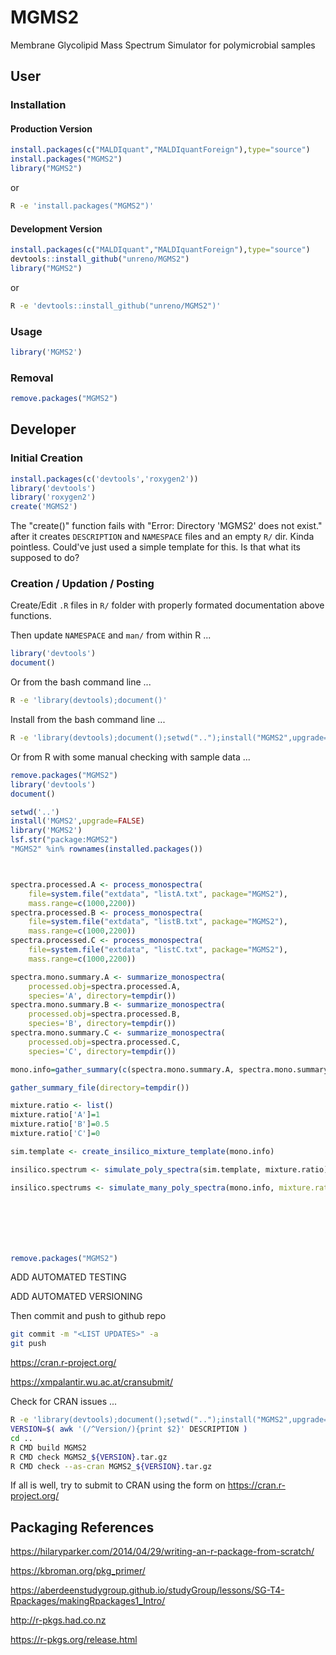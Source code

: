 # MGMS2

Membrane Glycolipid Mass Spectrum Simulator for polymicrobial samples


##	User


###	Installation


####	Production Version

```R
install.packages(c("MALDIquant","MALDIquantForeign"),type="source")
install.packages("MGMS2")
library("MGMS2")
```
or
```BASH
R -e 'install.packages("MGMS2")'
```

####	Development Version

```R
install.packages(c("MALDIquant","MALDIquantForeign"),type="source")
devtools::install_github("unreno/MGMS2")
library("MGMS2")
```
or
```BASH
R -e 'devtools::install_github("unreno/MGMS2")'
```




###	Usage

```R
library('MGMS2')
```


###	Removal

```R
remove.packages("MGMS2")
```








##	Developer

###	Initial Creation

```R
install.packages(c('devtools','roxygen2'))
library('devtools')
library('roxygen2')
create('MGMS2')
```

The "create()" function fails with "Error: Directory 'MGMS2' does not exist." after 
it creates `DESCRIPTION` and `NAMESPACE` files and an empty `R/` dir. Kinda pointless.
Could've just used a simple template for this.
Is that what its supposed to do?



###	Creation / Updation / Posting

Create/Edit `.R` files in `R/` folder with properly formated documentation above functions.

Then update `NAMESPACE` and `man/` from within R ...

```R
library('devtools')
document()
```

Or from the bash command line ...
```BASH
R -e 'library(devtools);document()'
```


Install from the bash command line ...
```BASH
R -e 'library(devtools);document();setwd("..");install("MGMS2",upgrade=FALSE)'
```






Or from R with some manual checking with sample data ...
```R
remove.packages("MGMS2")
library('devtools')
document()

setwd('..')
install('MGMS2',upgrade=FALSE)
library('MGMS2')
lsf.str("package:MGMS2")
"MGMS2" %in% rownames(installed.packages())



spectra.processed.A <- process_monospectra(
	file=system.file("extdata", "listA.txt", package="MGMS2"),
	mass.range=c(1000,2200))
spectra.processed.B <- process_monospectra(
	file=system.file("extdata", "listB.txt", package="MGMS2"),
	mass.range=c(1000,2200))
spectra.processed.C <- process_monospectra(
	file=system.file("extdata", "listC.txt", package="MGMS2"),
	mass.range=c(1000,2200))

spectra.mono.summary.A <- summarize_monospectra(
	processed.obj=spectra.processed.A,
	species='A', directory=tempdir())
spectra.mono.summary.B <- summarize_monospectra(
	processed.obj=spectra.processed.B,
	species='B', directory=tempdir())
spectra.mono.summary.C <- summarize_monospectra(
	processed.obj=spectra.processed.C,
	species='C', directory=tempdir())

mono.info=gather_summary(c(spectra.mono.summary.A, spectra.mono.summary.B, spectra.mono.summary.C))

gather_summary_file(directory=tempdir())

mixture.ratio <- list()
mixture.ratio['A']=1
mixture.ratio['B']=0.5
mixture.ratio['C']=0

sim.template <- create_insilico_mixture_template(mono.info)

insilico.spectrum <- simulate_poly_spectra(sim.template, mixture.ratio)

insilico.spectrums <- simulate_many_poly_spectra(mono.info, mixture.ratio=mixture.ratio, nsim=10 )







remove.packages("MGMS2")
```





ADD AUTOMATED TESTING

ADD AUTOMATED VERSIONING







Then commit and push to github repo
```BASH
git commit -m "<LIST UPDATES>" -a
git push
```



https://cran.r-project.org/

https://xmpalantir.wu.ac.at/cransubmit/

Check for CRAN issues ...
```BASH
R -e 'library(devtools);document();setwd("..");install("MGMS2",upgrade=FALSE)'
VERSION=$( awk '(/^Version/){print $2}' DESCRIPTION )
cd ..
R CMD build MGMS2
R CMD check MGMS2_${VERSION}.tar.gz
R CMD check --as-cran MGMS2_${VERSION}.tar.gz
```

If all is well, try to submit to CRAN using the form on https://cran.r-project.org/




##	Packaging References

https://hilaryparker.com/2014/04/29/writing-an-r-package-from-scratch/

https://kbroman.org/pkg_primer/

https://aberdeenstudygroup.github.io/studyGroup/lessons/SG-T4-Rpackages/makingRpackages1_Intro/

http://r-pkgs.had.co.nz

https://r-pkgs.org/release.html


